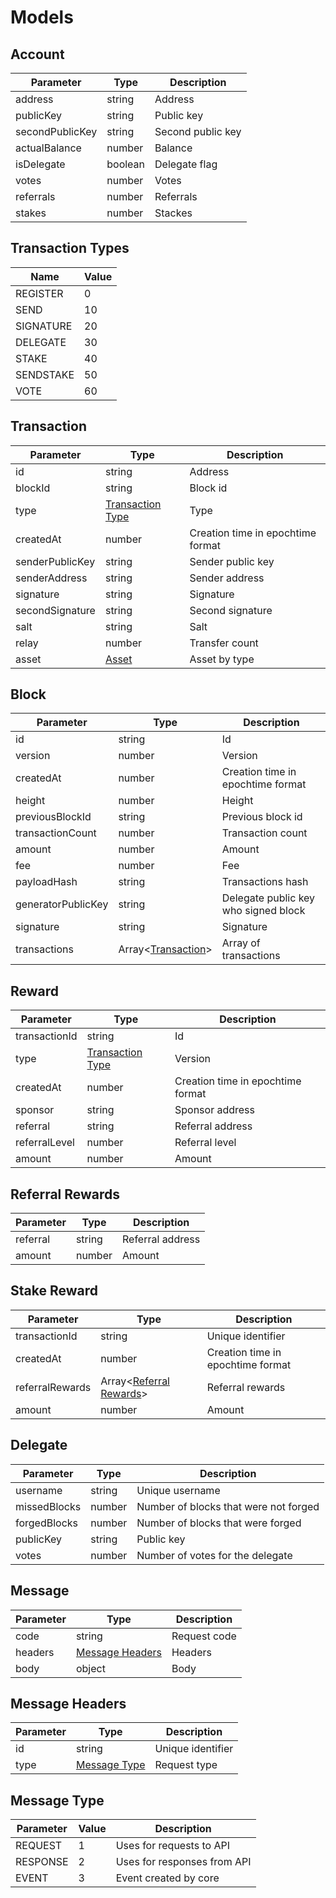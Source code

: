 # Models

## Account

| Parameter       | Type    | Description       |
|-----------------|---------|-------------------|
| address         | string  | Address           |
| publicKey       | string  | Public key        |
| secondPublicKey | string  | Second public key |
| actualBalance   | number  | Balance           |
| isDelegate      | boolean | Delegate flag     |
| votes           | number  | Votes             |
| referrals       | number  | Referrals         |
| stakes          | number  | Stackes           |

## Transaction Types

| Name      | Value |
|-----------|-------|
| REGISTER  | 0     |
| SEND      | 10    |
| SIGNATURE | 20    |
| DELEGATE  | 30    |
| STAKE     | 40    |
| SENDSTAKE | 50    |
| VOTE      | 60    |

## Transaction

| Parameter       | Type                                   | Description                       |
|-----------------|----------------------------------------|-----------------------------------|
| id              | string                                 | Address                           |
| blockId         | string                                 | Block id                          |
| type            | [Transaction Type](#transaction-types) | Type                              |
| createdAt       | number                                 | Creation time in epochtime format |
| senderPublicKey | string                                 | Sender public key                 |
| senderAddress   | string                                 | Sender address                    |
| signature       | string                                 | Signature                         |
| secondSignature | string                                 | Second signature                  |
| salt            | string                                 | Salt                              |
| relay           | number                                 | Transfer count                    |
| asset           | [Asset](#asset)                        | Asset by type                     |

## Block

| Parameter          | Type                               | Description                          |
|--------------------|------------------------------------|--------------------------------------|
| id                 | string                             | Id                                   |
| version            | number                             | Version                              |
| createdAt          | number                             | Creation time in epochtime format    |
| height             | number                             | Height                               |
| previousBlockId    | string                             | Previous block id                    |
| transactionCount   | number                             | Transaction count                    |
| amount             | number                             | Amount                               |
| fee                | number                             | Fee                                  |
| payloadHash        | string                             | Transactions hash                    |
| generatorPublicKey | string                             | Delegate public key who signed block |
| signature          | string                             | Signature                            |
| transactions       | Array<[Transaction](#transaction)> | Array of transactions                |

## Reward

| Parameter     | Type                                   | Description                       |
|---------------|----------------------------------------|-----------------------------------|
| transactionId | string                                 | Id                                |
| type          | [Transaction Type](#transaction-types) | Version                           |
| createdAt     | number                                 | Creation time in epochtime format |
| sponsor       | string                                 | Sponsor address                   |
| referral      | string                                 | Referral address                  |
| referralLevel | number                                 | Referral level                    |
| amount        | number                                 | Amount                            |

## Referral Rewards

| Parameter | Type   | Description      |
|-----------|--------|------------------|
| referral  | string | Referral address |
| amount    | number | Amount           |

## Stake Reward

| Parameter       | Type                                         | Description                       |
|-----------------|----------------------------------------------|-----------------------------------|
| transactionId   | string                                       | Unique identifier                 |
| createdAt       | number                                       | Creation time in epochtime format |
| referralRewards | Array<[Referral Rewards](#referral-rewards)> | Referral rewards                  |
| amount          | number                                       | Amount                            |

## Delegate

| Parameter    | Type   | Description                           |
|--------------|--------|---------------------------------------|
| username     | string | Unique username                       |
| missedBlocks | number | Number of blocks that were not forged |
| forgedBlocks | number | Number of blocks that were forged     |
| publicKey    | string | Public key                            |
| votes        | number | Number of votes for the delegate      |

## Message

| Parameter | Type                                | Description  |
|-----------|-------------------------------------|--------------|
| code      | string                              | Request code |
| headers   | [Message Headers](#message-headers) | Headers      |
| body      | object                              | Body         |

## Message Headers

| Parameter | Type                          | Description       |
|-----------|-------------------------------|-------------------|
| id        | string                        | Unique identifier |
| type      | [Message Type](#message-type) | Request type      |

## Message Type

| Parameter | Value | Description                 |
|-----------|-------|-----------------------------|
| REQUEST   | 1     | Uses for requests to API    |
| RESPONSE  | 2     | Uses for responses from API |
| EVENT     | 3     | Event created by core       |
